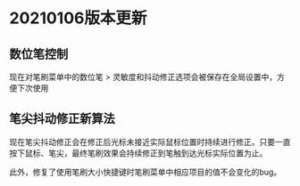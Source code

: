 # 20210106版本更新

## 数位笔控制

现在对笔刷菜单中的数位笔 > 灵敏度和抖动修正选项会被保存在全局设置中，方便下次使用

## 笔尖抖动修正新算法

现在笔尖抖动修正会在修正后光标未接近实际鼠标位置时持续进行修正。只要一直按下鼠标、笔尖，最终笔刷效果会持续修正到笔触到达光标实际位置为止。

此外，修复了使用笔刷大小快捷键时笔刷菜单中相应项目的值不会变化的bug。